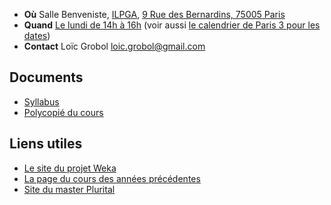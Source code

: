   - **Où** Salle Benveniste, [ILPGA](http://www.ilpga.univ-paris3.f), [9 Rue des Bernardins, 75005 Paris](https://www.openstreetmap.org/way/55894044)
  - **Quand** [Le lundi de 14h à 16h](https://calendar.google.com/calendar?cid=aGdsODY4a3F2YXVxMXBpOHU2MXUwZTNsZGdAZ3JvdXAuY2FsZW5kYXIuZ29vZ2xlLmNvbQ) (voir aussi [le calendrier de Paris 3 pour les dates](http://www.univ-paris3.fr/le-calendrier-universitaire-116398.kjsp))
  - **Contact** Loïc Grobol [<loic.grobol@gmail.com>](mailto:loic.grobol@gmail.com)

## Documents

  - [Syllabus](https://github.com/LoicGrobol/intro-fouille-textes/releases/download/stable/syllabus.pdf)
  - [Polycopié du cours](https://loicgrobol.github.io/intro-fouille-textes/poly/poly.pdf)

## Liens utiles

  - [Le site du projet Weka](https://www.cs.waikato.ac.nz/ml/weka/)
  - [La page du cours des années précédentes](http://www.lattice.cnrs.fr/sites/itellier/fouille_textes.html)
  - [Site du master Plurital](http://plurital.org)
